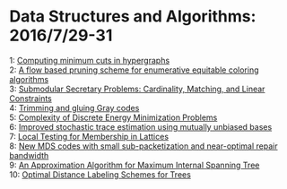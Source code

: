 # Data Structures and Algorithms: 2016/7/29-31  
1: [Computing minimum cuts in hypergraphs](https://doi.org/10.48550/arXiv.1607.08682)  
2: [A flow based pruning scheme for enumerative equitable coloring  algorithms](https://doi.org/10.48550/arXiv.1607.08754)  
3: [Submodular Secretary Problems: Cardinality, Matching, and Linear  Constraints](https://doi.org/10.48550/arXiv.1607.08805)  
4: [Trimming and gluing Gray codes](https://doi.org/10.48550/arXiv.1607.08806)  
5: [Complexity of Discrete Energy Minimization Problems](https://doi.org/10.48550/arXiv.1607.08905)  
6: [Improved stochastic trace estimation using mutually unbiased bases](https://doi.org/10.48550/arXiv.1608.00117)  
7: [Local Testing for Membership in Lattices](https://doi.org/10.48550/arXiv.1608.00180)  
8: [New MDS codes with small sub-packetization and near-optimal repair  bandwidth](https://doi.org/10.48550/arXiv.1608.00191)  
9: [An Approximation Algorithm for Maximum Internal Spanning Tree](https://doi.org/10.48550/arXiv.1608.00196)  
10: [Optimal Distance Labeling Schemes for Trees](https://doi.org/10.48550/arXiv.1608.00212)  